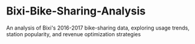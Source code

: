 # Bixi-Bike-Sharing-Analysis
 An analysis of Bixi's 2016-2017 bike-sharing data, exploring usage trends, station popularity, and revenue optimization strategies
